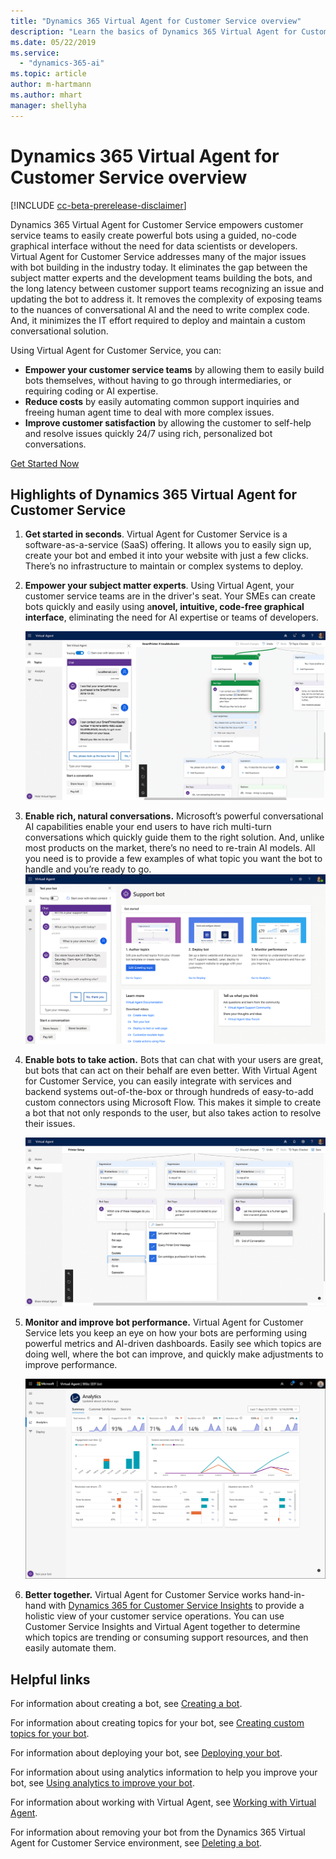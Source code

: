 ```yaml
---
title: "Dynamics 365 Virtual Agent for Customer Service overview"
description: "Learn the basics of Dynamics 365 Virtual Agent for Customer Service."
ms.date: 05/22/2019
ms.service:
  - "dynamics-365-ai"
ms.topic: article
author: m-hartmann
ms.author: mhart
manager: shellyha
---
```


# Dynamics 365 Virtual Agent for Customer Service overview

[!INCLUDE [cc-beta-prerelease-disclaimer](../includes/cc-beta-prerelease-disclaimer.md)]

Dynamics 365 Virtual Agent for Customer Service empowers customer service teams to easily create powerful bots using a guided, no-code graphical interface without the need for data scientists or developers.
Virtual Agent for Customer Service addresses many of the major issues with bot building in the industry today. It eliminates the gap between the subject matter experts and the development teams building the bots, and the long latency between customer support teams recognizing an issue and updating the bot to address it. It removes the complexity of exposing teams to the nuances of conversational AI and the need to write complex code. And, it minimizes the IT effort required to deploy and maintain a custom conversational solution.

Using Virtual Agent for Customer Service, you can: 
- **Empower your customer service teams** by allowing them to easily build bots themselves, without having to go through intermediaries, or requiring coding or AI expertise.
- **Reduce costs** by easily automating common support inquiries and freeing human agent time to deal with more complex issues.
- **Improve customer satisfaction** by allowing the customer to self-help and resolve issues quickly 24/7 using rich, personalized bot conversations. 

[Get Started Now](http://aka.ms/virtual-agent)


## Highlights of Dynamics 365 Virtual Agent for Customer Service

1. **Get started in seconds**. Virtual Agent for Customer Service is a software-as-a-service (SaaS) offering. It allows you to easily sign up, create your bot and embed it into your website with just a few clicks. There’s no infrastructure to maintain or complex systems to deploy. 

2. **Empower your subject matter experts**. Using Virtual Agent, your customer service teams are in the driver's seat. Your SMEs can create bots quickly and easily using a**novel, intuitive, code-free graphical interface**, eliminating the need for AI expertise or teams of developers.

    ![No-code interface](media/overview-no-code.png)

3. **Enable rich, natural conversations.** Microsoft’s powerful conversational AI capabilities enable your end users to have rich multi-turn conversations which quickly guide them to the right solution. And, unlike most products on the market, there’s no need to re-train AI models. All you need is to provide a few examples of what topic you want the bot to handle and you’re ready to go.
   ![Natural conversation with a bot](media/overview-conversation.png)
 
4. **Enable bots to take action.** Bots that can chat with your users are great, but bots that can act on their behalf are even better. With Virtual Agent for Customer Service, you can easily integrate with services and backend systems out-of-the-box or through hundreds of easy-to-add custom connectors using Microsoft Flow. This makes it simple to create a bot that not only responds to the user, but also takes action to resolve their issues.
 
    ![Bot actions](media/bot-action-overview.png)

5. **Monitor and improve bot performance.** Virtual Agent for Customer Service lets you keep an eye on how your bots are performing using powerful metrics and AI-driven dashboards. Easily see which topics are doing well, where the bot can improve, and quickly make adjustments to improve performance. 

    ![Analytics page](media/analytics-pane.png)

6. **Better together.** Virtual Agent for Customer Service works hand-in-hand with [Dynamics 365 for Customer Service Insights](https://dynamics.microsoft.com/en-us/ai/customer-service-insights) to provide a holistic view of your customer service operations. You can use Customer Service Insights and Virtual Agent together to determine which topics are trending or consuming support resources, and then easily automate them.

## Helpful links

For information about creating a bot, see [Creating a bot](getting-started-create-bot.md).

For information about creating topics for your bot, see [Creating custom topics for your bot](getting-started-create-topics.md).

For information about deploying your bot, see [Deploying your bot](getting-started-deploy.md).

For information about using analytics information to help you improve your bot, see [Using analytics to improve your bot](getting-started-analytics.md).

For information about working with Virtual Agent, see [Working with Virtual Agent](getting-started-bot-designer.md).

For information about removing your bot from the Dynamics 365 Virtual Agent for Customer Service environment, see [Deleting a bot](getting-started-delete-bot.md).
